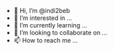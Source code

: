 - 👋 Hi, I’m @indi2beb
- 👀 I’m interested in ...
- 🌱 I’m currently learning ...
- 💞️ I’m looking to collaborate on ...
- 📫 How to reach me ...

<!---
indi2beb/indi2beb is a ✨ special ✨ repository because its `README.md` (this file) appears on your GitHub profile.
You can click the Preview link to take a look at your changes.
--->
